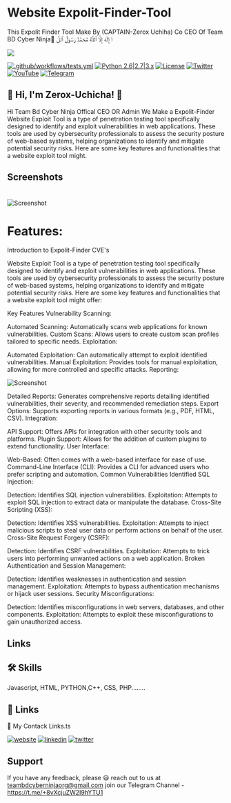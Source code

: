 # Website Expolit-Finder-Tool
This Expolit Finder Tool Make By (CAPTAIN-Zerox Uchiha) Co CEO Of Team BD Cyber Ninja َا إِلَٰهَ إِلَّا ٱللَّهُ مُحَمَّدٌ رَسُولُ ٱللَّ 

![](https://e.top4top.io/p_3327odgkp1.png)

[![.github/workflows/tests.yml](https://github.com/sqlmapproject/sqlmap/actions/workflows/tests.yml/badge.svg)](https://github.com/sqlmapproject/sqlmap/actions/workflows/tests.yml) [![Python 2.6|2.7|3.x](https://img.shields.io/badge/python-2.6|2.7|3.x-yellow.svg)](https://www.python.org/) [![License](https://img.shields.io/badge/license-GPLv2-red.svg)](https://raw.githubusercontent.com/sqlmapproject/sqlmap/master/LICENSE) [![Twitter](https://img.shields.io/badge/twitter-@teambdcyberninjaspyagents-blue.svg)](https://twitter.com/teambdcyberninjaspyagents) [![YouTube](https://img.shields.io/badge/YouTube-222222?style=for-the-badge&logo=youtube&logoColor=EEEEEE)](https://www.youtube.com/@teambdcyberninjaofficial) [![Telegram](https://img.shields.io/badge/Telegram-2CA5E0?style=for-the-badge&logo=telegram&logoColor=white)](https://t.me/+8vXcjuZW2I9hYTU1) 

## 🚀 Hi, I'm Zerox-Uchicha! 👋
Hi Team Bd Cyber Ninja Offical CEO OR Admin We Make a Expolit-Finder Website Exploit Tool is a type of penetration testing tool specifically designed to identify and exploit vulnerabilities in web applications. These tools are used by cybersecurity professionals to assess the security posture of web-based systems, helping organizations to identify and mitigate potential security risks. Here are some key features and functionalities that a website exploit tool might.

Screenshots
----
# 
![Screenshot](https://l.top4top.io/p_3327ozoed1.jpg)


# Features:

Introduction to Expolit-Finder CVE's

Website Exploit Tool is a type of penetration testing tool specifically designed to identify and exploit vulnerabilities in web applications. These tools are used by cybersecurity professionals to assess the security posture of web-based systems, helping organizations to identify and mitigate potential security risks. Here are some key features and functionalities that a website exploit tool might offer:

Key Features
Vulnerability Scanning:

Automated Scanning: Automatically scans web applications for known vulnerabilities.
Custom Scans: Allows users to create custom scan profiles tailored to specific needs.
Exploitation:

Automated Exploitation: Can automatically attempt to exploit identified vulnerabilities.
Manual Exploitation: Provides tools for manual exploitation, allowing for more controlled and specific attacks.
Reporting:

![Screenshot](https://g.top4top.io/p_3327uvfgz1.jpg)

Detailed Reports: Generates comprehensive reports detailing identified vulnerabilities, their severity, and recommended remediation steps.
Export Options: Supports exporting reports in various formats (e.g., PDF, HTML, CSV).
Integration:

API Support: Offers APIs for integration with other security tools and platforms.
Plugin Support: Allows for the addition of custom plugins to extend functionality.
User Interface:

Web-Based: Often comes with a web-based interface for ease of use.
Command-Line Interface (CLI): Provides a CLI for advanced users who prefer scripting and automation.
Common Vulnerabilities Identified
SQL Injection:

Detection: Identifies SQL injection vulnerabilities.
Exploitation: Attempts to exploit SQL injection to extract data or manipulate the database.
Cross-Site Scripting (XSS):

Detection: Identifies XSS vulnerabilities.
Exploitation: Attempts to inject malicious scripts to steal user data or perform actions on behalf of the user.
Cross-Site Request Forgery (CSRF):

Detection: Identifies CSRF vulnerabilities.
Exploitation: Attempts to trick users into performing unwanted actions on a web application.
Broken Authentication and Session Management:

Detection: Identifies weaknesses in authentication and session management.
Exploitation: Attempts to bypass authentication mechanisms or hijack user sessions.
Security Misconfigurations:

Detection: Identifies misconfigurations in web servers, databases, and other components.
Exploitation: Attempts to exploit these misconfigurations to gain unauthorized access.


Links
----

## 🛠 Skills
Javascript, HTML, PYTHON,C++, CSS, PHP........


## 🔗 Links
🔗 My Contack Links.ts

[![website](https://img.shields.io/badge/my_website-000?style=for-the-badge&logo=ko-fi&logoColor=white)](www.teambdcyberninjaspyagents.org)
[![linkedin](https://img.shields.io/badge/linkedin-0A66C2?style=for-the-badge&logo=linkedin&logoColor=white)](www.linkedin.com/in/ah-alif-hassan-joy-61966b256/)
[![twitter](https://img.shields.io/badge/twitter-1DA1F2?style=for-the-badge&logo=twitter&logoColor=white)](https://twitter.com/ahalifhassanjoy/)

## Support
If you have any feedback, please 😃️ reach out to us at teambdcyberninjaorg@gmail.com
join our Telegram Channel -https://t.me/+8vXcjuZW2I9hYTU1

